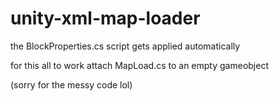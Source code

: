 # unity-xml-map-loader
the BlockProperties.cs script gets applied automatically

for this all to work attach MapLoad.cs to an empty gameobject

(sorry for the messy code lol)
